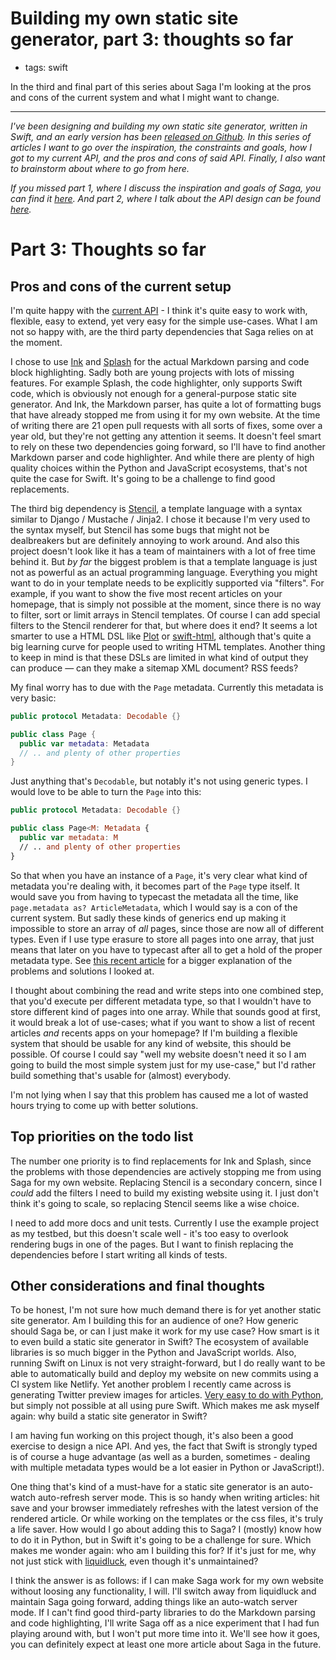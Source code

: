 # Building my own static site generator, part 3: thoughts so far
- tags: swift

In the third and final part of this series about Saga I'm looking at the pros and cons of the current system and what I might want to change.

---

*I've been designing and building my own static site generator, written in Swift, and an early version has been [released on Github](https://github.com/loopwerk/Saga). In this series of articles I want to go over the inspiration, the constraints and goals, how I got to my current API, and the pros and cons of said API. Finally, I also want to brainstorm about where to go from here.*

*If you missed part 1, where I discuss the inspiration and goals of Saga, you can find it [here](/articles/2021/saga-1-inspiration/). And part 2, where I talk about the API design can be found [here](/articles/2021/saga-2-api-design/).*

# Part 3: Thoughts so far

## Pros and cons of the current setup
I'm quite happy with the [current API](/articles/2021/saga-2-api-design/) - I think it's quite easy to work with, flexible, easy to extend, yet very easy for the simple use-cases. What I am not so happy with, are the third party dependencies that Saga relies on at the moment.

I chose to use [Ink](https://github.com/johnsundell/ink) and [Splash](https://github.com/JohnSundell/Splash) for the actual Markdown parsing and code block highlighting. Sadly both are young projects with lots of missing features. For example Splash, the code highlighter, only supports Swift code, which is obviously not enough for a general-purpose static site generator. And Ink, the Markdown parser, has quite a lot of formatting bugs that have already stopped me from using it for my own website. At the time of writing there are 21 open pull requests with all sorts of fixes, some over a year old, but they're not getting any attention it seems. It doesn't feel smart to rely on these two dependencies going forward, so I'll have to find another Markdown parser and code highlighter. And while there are plenty of high quality choices within the  Python and JavaScript ecosystems, that's not quite the case for Swift. It's going to be a challenge to find good replacements.

The third big dependency is [Stencil](https://github.com/stencilproject/Stencil), a template language with a syntax similar to Django / Mustache / Jinja2. I chose it because I'm very used to the syntax myself, but Stencil has some bugs that might not be dealbreakers but are definitely annoying to work around. And also this project doesn't look like it has a team of maintainers with a lot of free time behind it. But *by far* the biggest problem is that a template language is just not as powerful as an actual programming language. Everything you might want to do in your template needs to be explicitly supported via "filters". For example, if you want to show the five most recent articles on your homepage, that is simply not possible at the moment, since there is no way to filter, sort or limit arrays in Stencil templates. Of course I can add special filters to the Stencil renderer for that, but where does it end? It seems a lot smarter to use a HTML DSL like [Plot](https://github.com/JohnSundell/Plot) or [swift-html](https://github.com/pointfreeco/swift-html), although that's quite a big learning curve for people used to writing HTML templates. Another thing to keep in mind is that these DSLs are limited in what kind of output they can produce — can they make a sitemap XML document? RSS feeds?

My final worry has to due with the `Page` metadata. Currently this metadata is very basic:

``` swift
public protocol Metadata: Decodable {}

public class Page {
  public var metadata: Metadata
  // .. and plenty of other properties
}
```

Just anything that's `Decodable`, but notably it's not using generic types. I would love to be able to turn the `Page` into this:

``` swift
public protocol Metadata: Decodable {}

public class Page<M: Metadata {
  public var metadata: M
  // .. and plenty of other properties
}
```

So that when you have an instance of a `Page`, it's very clear what kind of metadata you're dealing with, it becomes part of the `Page` type itself. It would save you from having to typecast the metadata all the time, like `page.metadata as? ArticleMetadata`, which I would say is a con of the current system. But sadly these kinds of generics end up making it impossible to store an array of *all* pages, since those are now all of different types. Even if I use type erasure to store all pages into one array, that just means that later on you have to typecast after all to get a hold of the proper metadata type. See [this recent article](/articles/2021/swift-generics/) for a bigger explanation of the problems and solutions I looked at.

I thought about combining the read and write steps into one combined step, that you'd execute per different metadata type, so that I wouldn't have to store different kind of pages into one array. While that sounds good at first, it would break a lot of use-cases; what if you want to show a list of recent articles *and* recents apps on your homepage? If I'm building a flexible system that should be usable for any kind of website, this should be possible. Of course I could say "well my website doesn't need it so I am going to build the most simple system just for my use-case," but I'd rather build something that's usable for (almost) everybody.

I'm not lying when I say that this problem has caused me a lot of wasted hours trying to come up with better solutions.

## Top priorities on the todo list
The number one priority is to find replacements for Ink and Splash, since the problems with those dependencies are actively stopping me from using Saga for my own website. Replacing Stencil is a secondary concern, since I *could* add the filters I need to build my existing website using it. I just don't think it's going to scale, so replacing Stencil seems like a wise choice.

I need to add more docs and unit tests. Currently I use the example project as my testbed, but this doesn't scale well - it's too easy to overlook rendering bugs in one of the pages. But I want to finish replacing the dependencies before I start writing all kinds of tests.

## Other considerations and final thoughts
To be honest, I'm not sure how much demand there is for yet another static site generator. Am I building this for an audience of one? How generic should Saga be, or can I just make it work for my use case? How smart is it to even build a static site generator in Swift? The ecosystem of available libraries is so much bigger in the Python and JavaScript worlds. Also, running Swift on Linux is not very straight-forward, but I do really want to be able to automatically build and deploy my website on new commits using a CI system like Netlify. Yet another problem I recently came across is generating Twitter preview images for articles. [Very easy to do with Python](https://github.com/loopwerk/Saga/blob/main/Example/ImageGenerator/image.py), but simply not possible at all using pure Swift. Which makes me ask myself again: why build a static site generator in Swift?

I am having fun working on this project though, it's also been a good exercise to design a nice API. And yes, the fact that Swift is strongly typed is of course a huge advantage (as well as a burden, sometimes - dealing with multiple metadata types would be a lot easier in Python or JavaScript!).

One thing that's kind of a must-have for a static site generator is an auto-watch auto-refresh server mode. This is so handy when writing articles: hit save and your browser immediately refreshes with the latest version of the rendered article. Or while working on the templates or the css files, it's truly a life saver. How would I go about adding this to Saga? I (mostly) know how to do it in Python, but in Swift it's going to be a challenge for sure. Which makes me wonder again: who am I building this for? If it's just for me, why not just stick with [liquidluck](https://github.com/avelino/liquidluck), even though it's unmaintained? 

I think the answer is as follows: if I can make Saga work for my own website without loosing any functionality, I will. I'll switch away from liquidluck and maintain Saga going forward, adding things like an auto-watch server mode. If I can't find good third-party libraries to do the Markdown parsing and code highlighting, I'll write Saga off as a nice experiment that I had fun playing around with, but I won't put more time into it. We'll see how it goes, you can definitely expect at least one more article about Saga in the future.